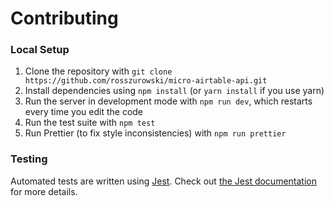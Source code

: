 # Contributing

### Local Setup

1. Clone the repository with `git clone https://github.com/rosszurowski/micro-airtable-api.git`
2. Install dependencies using `npm install` (or `yarn install` if you use yarn)
3. Run the server in development mode with `npm run dev`, which restarts every time you edit the code
4. Run the test suite with `npm test`
5. Run Prettier (to fix style inconsistencies) with `npm run prettier`

### Testing

Automated tests are written using [Jest](https://jestjs.io/en/). Check out [the Jest documentation](https://jestjs.io/docs/en/getting-started) for more details.
